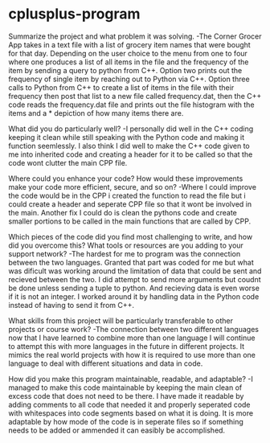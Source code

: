 # cplusplus-program
Summarize the project and what problem it was solving.
-The Corner Grocer App takes in a text file with a list of grocery item names that were bought for that day. Depending on the user choice to the menu from one to four where one produces a list of all items in the file and the frequency of the item by sending a query to python from C++. Option two prints out the frequency of single item by reaching out to Python via C++. Option three calls to Python from C++ to create a list of items in the file with their frequency then post that list to a new file called frequency.dat, then the C++ code reads the frequency.dat file and prints out the file histogram with the items and a * depiction of how many items there are.

What did you do particularly well?
-I personally did well in the C++ coding keeping it clean while still speaking with the Python code and making it function seemlessly. I also think I did well to make the C++ code given to me into inherited code and creating a header for it to be called so that the code wont clutter the main CPP file.

Where could you enhance your code? How would these improvements make your code more efficient, secure, and so on?
-Where I could improve the code would be in the CPP i created the function to read the file but i could create a header and seperate CPP file so that it wont be involved in the main. Another fix I could do is clean the pythons code and create smaller portions to be called in the main functions that are called by CPP.

Which pieces of the code did you find most challenging to write, and how did you overcome this? What tools or resources are you adding to your support network?
-The hardest for me to program was the connection between the two languages. Granted that part was coded for me but what was dificult was working around the limitation of data that could be sent and recieved between the two. I did attempt to send more arguments but coudnt be done unless sending a tuple to python. And recieving data is even worse if it is not an integer. I worked around it by handling data in the Python code instead of having to send it from C++.

What skills from this project will be particularly transferable to other projects or course work?
-The connection between two different languages now that I have learned to combine more than one language I will continue to attempt this with more languages in the future in different projects. It mimics the real world projects with how it is required to use more than one language to deal with different situations and data in code.

How did you make this program maintainable, readable, and adaptable?
-I managed to make this code maintainable by keeping the main clean of excess code that does not need to be there. I have made it readable by adding comments to all code that needed it and properly seperated code with whitespaces into code segments based on what it is doing. It is more adaptable by how mode of the code is in seperate files so if something needs to be added or ammended it can easibly be accomplished.
